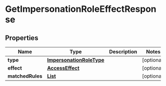 

# GetImpersonationRoleEffectResponse


## Properties

| Name | Type | Description | Notes |
|------------ | ------------- | ------------- | -------------|
|**type** | [**ImpersonationRoleType**](ImpersonationRoleType.md) |  |  [optional] |
|**effect** | [**AccessEffect**](AccessEffect.md) |  |  [optional] |
|**matchedRules** | [**List**](List.md) |  |  [optional] |



